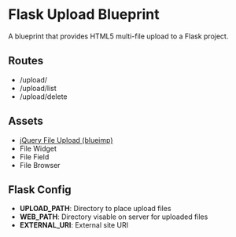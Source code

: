 # Flask Upload Blueprint

A blueprint that provides HTML5 multi-file upload to a Flask project.

## Routes

- /upload/
- /upload/list
- /upload/delete


## Assets

- [jQuery File Upload (blueimp)](http://blueimp.github.io/jQuery-File-Upload/)
- File Widget
- File Field 
- File Browser


## Flask Config

- **UPLOAD_PATH**: Directory to place upload files
- **WEB_PATH**: Directory visable on server for uploaded files
- **EXTERNAL_URI**: External site URI

